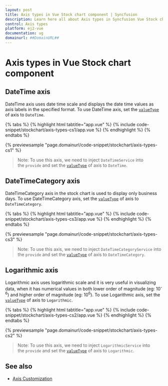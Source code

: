 ```yaml
---
layout: post
title: Axis types in Vue Stock chart component | Syncfusion
description: Learn here all about Axis types in Syncfusion Vue Stock chart component of Syncfusion Essential JS 2 and more.
control: Axis types 
platform: ej2-vue
documentation: ug
domainurl: ##DomainURL##
---
```


# Axis types in Vue Stock chart component

## DateTime axis

DateTime axis uses date time scale and displays the date time values as axis labels in the specified format. To use DateTime axis, set the [`valueType`](https://ej2.syncfusion.com/vue/documentation/api/stock-chart/stockChartAxisModel/#valuetype) of axis to `DateTime`.

{% tabs %}
{% highlight html tabtitle="app.vue" %}
{% include code-snippet/stockchart/axis-types-cs1/app.vue %}
{% endhighlight %}
{% endtabs %}
        
{% previewsample "page.domainurl/code-snippet/stockchart/axis-types-cs1" %}

>Note: To use this axis, we need to inject `DateTimeService` into the `provide` and set the [`valueType`](https://ej2.syncfusion.com/vue/documentation/api/stock-chart/stockChartAxisModel/#valuetype) of axis to `DateTime`.

## DateTimeCategory axis

DateTimeCategory axis in the stock chart is used to display only business days. To use DateTimeCategory axis, set the [`valueType`](../api/stock-chart/stockChartAxisModel/#valuetype) of axis to `DateTimeCategory`.

{% tabs %}
{% highlight html tabtitle="app.vue" %}
{% include code-snippet/stockchart/axis-types-cs3/app.vue %}
{% endhighlight %}
{% endtabs %}
        
{% previewsample "page.domainurl/code-snippet/stockchart/axis-types-cs3" %}

>Note: To use this axis, we need to inject `DateTimeCategoryService` into the `provide` and set the [`valueType`](https://ej2.syncfusion.com/vue/documentation/api/stock-chart/stockChartAxisModel/#valuetype) of axis to `DateTimeCategory`.

## Logarithmic axis

<!-- markdownlint-disable MD033 -->

Logarithmic axis uses logarithmic scale and it is very useful in visualizing data, when it has numerical values in both lower order of magnitude (eg: 10<sup>-6</sup>) and higher order of magnitude (eg: 10<sup>6</sup>). To use Logarithmic axis, set the [`valueType`](https://ej2.syncfusion.com/vue/documentation/api/stock-chart/stockChartAxisModel/#valuetype) of axis to `Logarithmic`.

{% tabs %}
{% highlight html tabtitle="app.vue" %}
{% include code-snippet/stockchart/axis-types-cs2/app.vue %}
{% endhighlight %}
{% endtabs %}
        
{% previewsample "page.domainurl/code-snippet/stockchart/axis-types-cs2" %}

>Note: To use this axis, we need to inject `LogarithmicService` into the `provide` and set the [`valueType`](https://ej2.syncfusion.com/vue/documentation/api/stock-chart/stockChartAxisModel/#valuetype) of axis to `Logarithmic`.

## See also

* [Axis Customization](./axis-customization/)